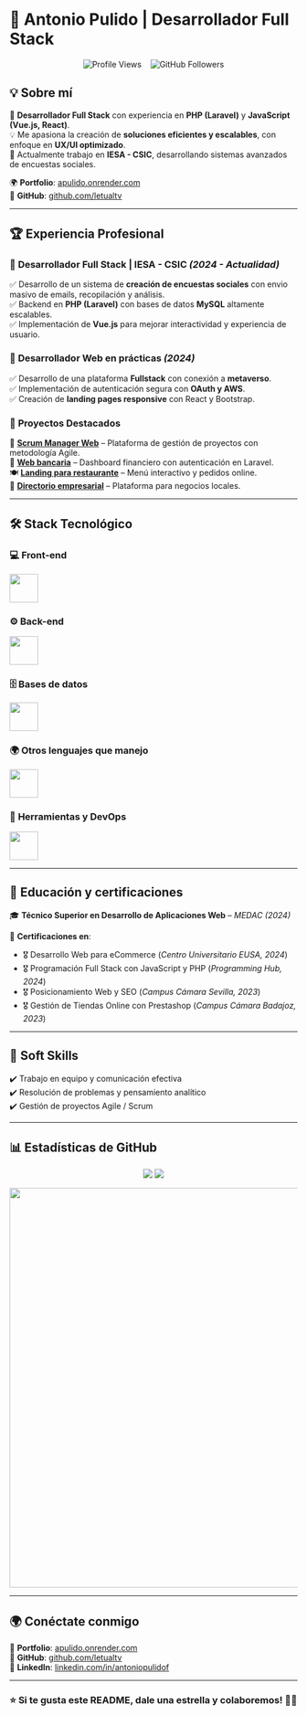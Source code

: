# 🚀 Antonio Pulido | Desarrollador Full Stack  

<p align="center">
  <img src="https://komarev.com/ghpvc/?username=letualtv&color=blue" alt="Profile Views" />
  &nbsp;&nbsp;
  <img src="https://img.shields.io/github/followers/letualtv?style=social" alt="GitHub Followers" />
</p>



## 💡 Sobre mí  
🎯 **Desarrollador Full Stack** con experiencia en **PHP (Laravel)** y **JavaScript (Vue.js, React)**.  
💡 Me apasiona la creación de **soluciones eficientes y escalables**, con enfoque en **UX/UI optimizado**.  
🚀 Actualmente trabajo en **IESA - CSIC**, desarrollando sistemas avanzados de encuestas sociales.  

🌍 **Portfolio**: [apulido.onrender.com](https://apulido.onrender.com)  
📂 **GitHub**: [github.com/letualtv](https://github.com/letualtv)  

---

## 🏆 Experiencia Profesional  

### 🔹 **Desarrollador Full Stack | IESA - CSIC** *(2024 - Actualidad)*  
✅ Desarrollo de un sistema de **creación de encuestas sociales** con envio masivo de emails, recopilación y análisis.  
✅ Backend en **PHP (Laravel)** con bases de datos **MySQL** altamente escalables.  
✅ Implementación de **Vue.js** para mejorar interactividad y experiencia de usuario.  

### 🔹 **Desarrollador Web en prácticas** *(2024)*  
✅ Desarrollo de una plataforma **Fullstack** con conexión a **metaverso**.  
✅ Implementación de autenticación segura con **OAuth y AWS**.  
✅ Creación de **landing pages responsive** con React y Bootstrap.  

### 🔹 **Proyectos Destacados**  
🚀 **[Scrum Manager Web](https://github.com/letualtv/scrum-manager)** – Plataforma de gestión de proyectos con metodología Agile.  
🏦 **[Web bancaria](https://github.com/letualtv/web-bancaria)** – Dashboard financiero con autenticación en Laravel.  
🍽 **[Landing para restaurante](https://github.com/letualtv/restaurante-web)** – Menú interactivo y pedidos online.  
🏢 **[Directorio empresarial](https://github.com/letualtv/directorio-empresas)** – Plataforma para negocios locales.  

---

## 🛠️ Stack Tecnológico  

### 💻 **Front-end**  
<p align="left">
  <img src="https://skillicons.dev/icons?i=html,css,js,vue,tailwind" height="50"/>
</p>

### ⚙️ **Back-end**  
<p align="left">
  <img src="https://skillicons.dev/icons?i=php,laravel,nodejs" height="50"/>
</p>

### 🗄 **Bases de datos**  
<p align="left">
  <img src="https://skillicons.dev/icons?i=mysql,firebase," height="50"/>
</p>

### 🌍 **Otros lenguajes que manejo**  
<p align="left">
  <img src="https://skillicons.dev/icons?i=bootstrap,java,react" height="50"/>
</p>

### 🚀 **Herramientas y DevOps**  
<p align="left">
  <img src="https://skillicons.dev/icons?i=git,docker,postman" height="50"/>
</p>

---

## 📜 Educación y certificaciones  

🎓 **Técnico Superior en Desarrollo de Aplicaciones Web** – *MEDAC (2024)*  

📜 **Certificaciones en**:  
- 🎖 Desarrollo Web para eCommerce (*Centro Universitario EUSA, 2024*)  
- 🎖 Programación Full Stack con JavaScript y PHP (*Programming Hub, 2024*)  
- 🎖 Posicionamiento Web y SEO (*Campus Cámara Sevilla, 2023*)  
- 🎖 Gestión de Tiendas Online con Prestashop (*Campus Cámara Badajoz, 2023*)  

---

## 🌟 Soft Skills  

✔️ Trabajo en equipo y comunicación efectiva  
✔️ Resolución de problemas y pensamiento analítico  
✔️ Gestión de proyectos Agile / Scrum  

---

## 📊 Estadísticas de GitHub  

<p align="center">
    <img src="http://github-profile-summary-cards.vercel.app/api/cards/stats?username=letualtv&theme=transparent" height="auto"/>
    <img src="http://github-profile-summary-cards.vercel.app/api/cards/repos-per-language?username=letualtv&theme=transparent&exclude=HTML" height="auto"/>

</p>

<p align="center">
  <img src="https://github-profile-summary-cards.vercel.app/api/cards/profile-details?username=letualtv&theme=transparent" height="auto" width="700"/>
</p>

---

## 🌍 Conéctate conmigo  

🔗 **Portfolio**: [apulido.onrender.com](https://apulido.onrender.com)  
📂 **GitHub**: [github.com/letualtv](https://github.com/letualtv)  
💼 **LinkedIn**: [linkedin.com/in/antoniopulidof](https://linkedin.com/in/antoniopulidof)  

---

### ⭐ **Si te gusta este README, dale una estrella y colaboremos!** 🚀🔥  
